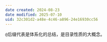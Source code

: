 ```yaml
---
date created: 2024-08-23
date modified: 2025-07-10
uid: 32c301d2-a48e-4c46-a896-24e16930cc56
---
```


`@`后缀代表是体系化的总结，是目录性质的大概念。
